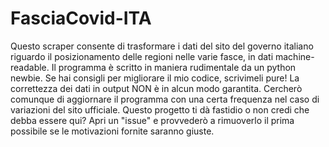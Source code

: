 # FasciaCovid-ITA
Questo scraper consente di trasformare i dati del sito del governo italiano riguardo il posizionamento delle regioni nelle varie fasce, in dati machine-readable.
Il programma è scritto in maniera rudimentale da un python newbie. Se hai consigli per migliorare il mio codice, scrivimeli pure!
La correttezza dei dati in output NON è in alcun modo garantita. Cercherò comunque di aggiornare il programma con una certa frequenza nel caso di variazioni del sito ufficiale.
Questo progetto ti dà fastidio o non credi che debba essere qui? Apri un "issue" e provvederò a rimuoverlo il prima possibile se le motivazioni fornite saranno giuste.

